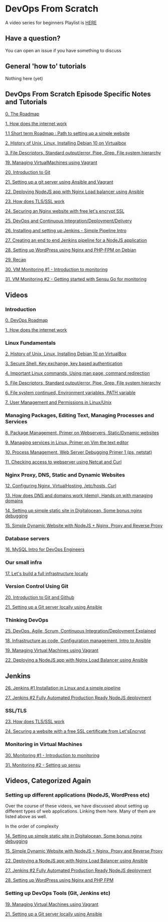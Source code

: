 # DevOps From Scratch

A video series for beginners
Playlist is [HERE](https://www.youtube.com/playlist?list=PLxYCgfC5WpnsAg5LddfjlidAHJNqRUN14)


## Have a question?

You can open an issue if you have something to discuss

## General 'how to' tutorials

Nothing here (yet)


## DevOps From Scratch Episode Specific Notes and Tutorials

[0. The Roadmap](episodes/0-roadmap.md)

[1. How does the internet work](episodes/1-how-does-the-internet-work.md)

[1.1 Short term Roadmap : Path to setting up a simple website](episodes/1.1-short-term-roadmap.md)

[2. History of Unix, Linux, Installing Debian 10 on Virtualbox](episodes/2-unix-linux-installing-debian-10-on-virtualbox.md)

[3. File Descriptors, Standard output/error, Pipe, Grep, File system hierarchy](episodes/5-file-descriptors-standard-out-err-pipe-file-system.md)

[19. Managing VirtualMachines using Vagrant](episodes/19-vagrant-intro.md)

[20. Introduction to Git](episodes/20-Introduction-to-git.md)

[21. Setting up a git server using Ansible and Vagrant](episodes/21-setting-up-git-server-vagrant-ansible.md)

[22. Deploying NodeJS app with Nginx Load balancer using Ansible](episodes/22-nodejs-app-deployment-ansible.md)

[23. How does TLS/SSL work](episodes/23-how-does-ssl-work.md)

[24. Securing an Nginx website with free let's encrypt SSL](episodes/24-securing-nginx-free-ssl-letsencrypt.md)

[25. DevOps and Continuous Integration/Deployment/Delivery](episodes/25-devops-ci-cd.md)

[26. Installing and setting up Jenkins - Simple Pipeline Intro](episodes/26-jenkins-install-first-pipeline.md)

[27. Creating an end to end Jenkins pipeline for a NodeJS application](episodes/27-create-real-life-end-to-end-jenkins-pipeline.md)

[28. Setting up WordPress using Nginx and PHP-FPM on Debian](episodes/28-setting-up-wordpress-nginx-php-fpm.md)

[29. Recap](episodes/29-recap.md)

[30. VM Monitoring #1 - Introduction to monitoring](episodes/30-infrastructure-monitoring-intro.md)

[31. VM Monitoring #2 - Getting started with Sensu Go for monitoring](episodes/31-monitoring-1-installing-sensu.md)



## Videos

### Introduction

[0. DevOps Roadmap](https://www.youtube.com/watch?v=adccZNseZm8&list=PLxYCgfC5WpnsAg5LddfjlidAHJNqRUN14&index=1)

[1. How does the internet work](https://www.youtube.com/watch?v=SyPzQrUxmZc&list=PLxYCgfC5WpnsAg5LddfjlidAHJNqRUN14&index=2)

### Linux Fundamentals

[2. History of Unix, Linux, Installing Debian 10 on VirtualBox](https://www.youtube.com/watch?v=vqLyxlcpTP4&list=PLxYCgfC5WpnsAg5LddfjlidAHJNqRUN14&index=3)

[3. Secure Shell, Key exchange, key based authentication](https://www.youtube.com/watch?v=geotLvTpkUM&list=PLxYCgfC5WpnsAg5LddfjlidAHJNqRUN14&index=4)

[4. Important Linux commands, Using man page, command redirection](https://www.youtube.com/watch?v=SzTpQOVSd6s&list=PLxYCgfC5WpnsAg5LddfjlidAHJNqRUN14&index=5)

[5. File Descriptors, Standard output/error, Pipe, Grep, File system hierarchy](https://www.youtube.com/watch?v=dkyIHNWulqA&list=PLxYCgfC5WpnsAg5LddfjlidAHJNqRUN14&index=6)

[6. File system continued, Environment variables, PATH variable](https://www.youtube.com/watch?v=j4EU5sGDW1g&list=PLxYCgfC5WpnsAg5LddfjlidAHJNqRUN14&index=7)

[7. User Management and Permissions in Linux/Unix](https://www.youtube.com/watch?v=hzNF4R20iZY&list=PLxYCgfC5WpnsAg5LddfjlidAHJNqRUN14&index=8)

### Managing Packages, Editing Text, Managing Processes and Services

[8. Package Management, Primer on Webservers, Static/Dynamic websites](https://www.youtube.com/watch?v=tLTTpcxSya8&list=PLxYCgfC5WpnsAg5LddfjlidAHJNqRUN14&index=9)

[9. Managing services in Linux, Primer on Vim the text editor](https://www.youtube.com/watch?v=9MLoUtMbWMA&list=PLxYCgfC5WpnsAg5LddfjlidAHJNqRUN14&index=10)

[10. Process Management, Web Server Debugging Primer 1 (ps, netstat)](https://www.youtube.com/watch?v=pUBJliknmk0&list=PLxYCgfC5WpnsAg5LddfjlidAHJNqRUN14&index=11)

[11. Checking access to webserver using Netcat and Curl](https://www.youtube.com/watch?v=POz6u_0nK6E&list=PLxYCgfC5WpnsAg5LddfjlidAHJNqRUN14&index=12)

### Nginx Proxy, DNS, Static and Dynamic Websites

[12. Configuring Nginx, VirtualHosting, /etc/hosts, Curl](https://www.youtube.com/watch?v=i6NHxKyGI7s&list=PLxYCgfC5WpnsAg5LddfjlidAHJNqRUN14&index=13)

[13. How does DNS and domains work (demo), Hands on with managing domains](https://www.youtube.com/watch?v=pOoOVfh2lI4&list=PLxYCgfC5WpnsAg5LddfjlidAHJNqRUN14&index=14)

[14. Setting up simple static site in Digitalocean, Some bonus nginx debugging](https://www.youtube.com/watch?v=kDcn9npjoPs&list=PLxYCgfC5WpnsAg5LddfjlidAHJNqRUN14&index=15)

[15. Simple Dynamic Website with NodeJS + Nginx, Proxy and Reverse Proxy](https://www.youtube.com/watch?v=6NC5V9gYANs&list=PLxYCgfC5WpnsAg5LddfjlidAHJNqRUN14&index=16)

### Database servers

[16. MySQL Intro for DevOps Engineers](https://www.youtube.com/watch?v=EfJEG0dHQpE&list=PLxYCgfC5WpnsAg5LddfjlidAHJNqRUN14&index=17)

### Our small infra

[17. Let's build a full infrastructure locally](https://www.youtube.com/watch?v=tl3_o0-Myko&list=PLxYCgfC5WpnsAg5LddfjlidAHJNqRUN14&index=18)

### Version Control Using Git

[20. Introduction to Git and Github](https://www.youtube.com/watch?v=uxE2Le64vHk&list=PLxYCgfC5WpnsAg5LddfjlidAHJNqRUN14&index=21)

[21. Setting up a Git server locally using Ansible](https://www.youtube.com/watch?v=HCbc-m2CVVw&list=PLxYCgfC5WpnsAg5LddfjlidAHJNqRUN14&index=22)

### Thinking DevOps

[25. DevOps, Agile, Scrum, Continuous Integration/Deployment Explained](https://www.youtube.com/watch?v=8M1tER06fzs&list=PLxYCgfC5WpnsAg5LddfjlidAHJNqRUN14&index=26)

[18. Infrastructure as code, Configuration management, Intro to Ansible](https://www.youtube.com/watch?v=xT0K0k36pxU&list=PLxYCgfC5WpnsAg5LddfjlidAHJNqRUN14&index=19)

[19. Managing Virtual Machines using Vagrant](https://www.youtube.com/watch?v=Vfoj_nu8cmg&list=PLxYCgfC5WpnsAg5LddfjlidAHJNqRUN14&index=20)

[22. Deploying a NodeJS app with Nginx Load Balancer using Ansible](https://www.youtube.com/watch?v=rrlr3GYlZYw&list=PLxYCgfC5WpnsAg5LddfjlidAHJNqRUN14&index=23)

## Jenkins

[26. Jenkins #1 Installation in Linux and a simple pipeline](https://www.youtube.com/watch?v=ovyIh0Z2NZ0&list=PLxYCgfC5WpnsAg5LddfjlidAHJNqRUN14&index=27)

[27. Jenkins #2 Fully Automated Production Ready NodeJS deployment](https://www.youtube.com/watch?v=KpAKgrBA8mY&list=PLxYCgfC5WpnsAg5LddfjlidAHJNqRUN14&index=28)

### SSL/TLS

[23. How does TLS/SSL work](https://www.youtube.com/watch?v=pc5Xf9uuvwE&list=PLxYCgfC5WpnsAg5LddfjlidAHJNqRUN14&index=24)

[24. Securing a website with a free SSL certificate from Let'sEncrypt](https://www.youtube.com/watch?v=NRJIhc3aQn0&list=PLxYCgfC5WpnsAg5LddfjlidAHJNqRUN14&index=25)

### Monitoring in Virtual Machines

[30. Monitoring #1 - Introduction to monitoring]()

[31. Monitoring #2 - Setting up sensu]()



## Videos, Categorized Again

### Setting up different applications (NodeJS, WordPress etc)

Over the course of these videos, we have discussed about setting up different types of web applications.
Linking them here. Many of them are listed above as well.

In the order of complexity

[14. Setting up simple static site in Digitalocean, Some bonus nginx debugging](https://www.youtube.com/watch?v=kDcn9npjoPs&list=PLxYCgfC5WpnsAg5LddfjlidAHJNqRUN14&index=15)

[15. Simple Dynamic Website with NodeJS + Nginx, Proxy and Reverse Proxy](https://www.youtube.com/watch?v=6NC5V9gYANs&list=PLxYCgfC5WpnsAg5LddfjlidAHJNqRUN14&index=16)

[22. Deploying a NodeJS app with Nginx Load Balancer using Ansible](https://www.youtube.com/watch?v=rrlr3GYlZYw&list=PLxYCgfC5WpnsAg5LddfjlidAHJNqRUN14&index=23)

[27. Jenkins #2 Fully Automated Production Ready NodeJS deployment](https://www.youtube.com/watch?v=KpAKgrBA8mY&list=PLxYCgfC5WpnsAg5LddfjlidAHJNqRUN14&index=28)

[28. Setting up WordPress using Nginx and PHP FPM](https://www.youtube.com/watch?v=BN8lMesmvPw&list=PLxYCgfC5WpnsAg5LddfjlidAHJNqRUN14&index=29)

### Setting up DevOps Tools (Git, Jenkins etc)

[19. Managing Virtual Machines using Vagrant](https://www.youtube.com/watch?v=Vfoj_nu8cmg&list=PLxYCgfC5WpnsAg5LddfjlidAHJNqRUN14&index=20)

[21. Setting up a Git server locally using Ansible](https://www.youtube.com/watch?v=HCbc-m2CVVw&list=PLxYCgfC5WpnsAg5LddfjlidAHJNqRUN14&index=22)




